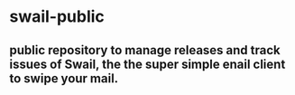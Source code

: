 # swail-public
## public repository to manage releases and track issues of Swail, the the super simple enail client to swipe your mail.